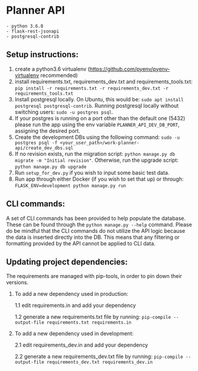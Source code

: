 # Planner API
    - python 3.6.8
    - flask-rest-jsonapi
    - postgresql-contrib


## Setup instructions:
1. create a python3.6 virtualenv (https://github.com/pyenv/pyenv-virtualenv recommended)
2. install requirements.txt, requirements_dev.txt and requirements_tools.txt: `pip install -r requirements.txt -r requirements_dev.txt -r requirements_tools.txt`
3. Install postgresql locally. On Ubuntu, this would be: `sudo apt install postgresql postgresql-contrib`. 
   Running postgresql locally without switching users: `sudo -u postgres psql`.
4. If your postgres is running on a port other than the default one (5432) please run the app using
the env variable `PLANNER_API_DEV_DB_PORT`, assigning the desired port.
5. Create the development DBs using the following command:
`sudo -u postgres psql -f <your_user_path>/work-planner-api/create_dev_dbs.sql`
6. If no revision exists, run the migration script: `python manage.py db migrate -m "Initial revision"`. 
Otherwise, run the upgrade script: `python manage.py db upgrade`
7. Run `setup_for_dev.py` if you wish to input some basic test data.
8. Run app through either Docker (if you wish to set that up) or through: `FLASK_ENV=development python manage.py run`

## CLI commands:
A set of CLI commands has been provided to help populate the database. These can be found through the `python manage.py --help` command.
Please do be mindful that the CLI commands do not utilize the API logic because the data is inserted directly into the DB. This means that any filtering or formatting provided by the API cannot be applied to CLI data.

## Updating project dependencies:
The requirements are managed with pip-tools, 
in order to pin down their versions.
1. To add a new dependency used in production:
    
    1.1 edit requirements.in and add your dependency
    
    1.2 generate a new requirements.txt file by running: `pip-compile --output-file requirements.txt requirements.in` 
2. To add a new dependency used in development:
    
    2.1 edit requirements_dev.in and add your dependency
    
    2.2 generate a new requirements_dev.txt file by running: `pip-compile --output-file requirements_dev.txt requirements_dev.in`
